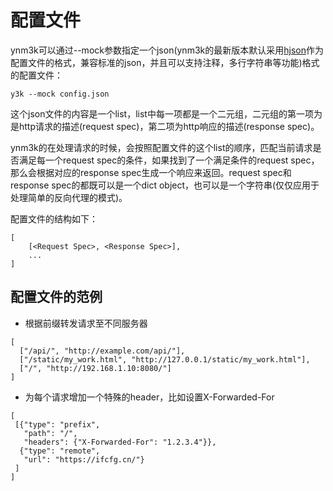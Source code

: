 # 配置文件

ynm3k可以通过--mock参数指定一个json(ynm3k的最新版本默认采用[hjson](https://hjson.org)作为配置文件的格式，兼容标准的json，并且可以支持注释，多行字符串等功能)格式的配置文件：

```
y3k --mock config.json
```

这个json文件的内容是一个list，list中每一项都是一个二元组，二元组的第一项为是http请求的描述(request spec)，第二项为http响应的描述(response spec)。

ynm3k的在处理请求的时候，会按照配置文件的这个list的顺序，匹配当前请求是否满足每一个request spec的条件，如果找到了一个满足条件的request spec，那么会根据对应的response spec生成一个响应来返回。request spec和response spec的都既可以是一个dict object，也可以是一个字符串(仅仅应用于处理简单的反向代理的模式)。

配置文件的结构如下：

```
[
    [<Request Spec>, <Response Spec>],
    ...
]
```

## 配置文件的范例

- 根据前缀转发请求至不同服务器
```
[
  ["/api/", "http://example.com/api/"],
  ["/static/my_work.html", "http://127.0.0.1/static/my_work.html"],
  ["/", "http://192.168.1.10:8080/"]
]
```

- 为每个请求增加一个特殊的header，比如设置X-Forwarded-For
```
[
 [{"type": "prefix",
   "path": "/",
   "headers": {"X-Forwarded-For": "1.2.3.4"}},
  {"type": "remote",
   "url": "https://ifcfg.cn/"}
 ]
]
```

